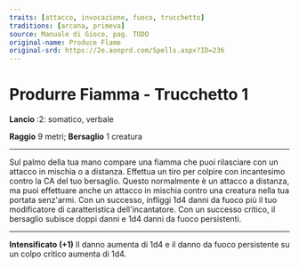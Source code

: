 ```yaml
---
traits: [attacco, invocazione, fuoco, trucchetto]
traditions: [arcana, primeva]
source: Manuale di Gioco, pag. TODO
original-name: Produce Flame
original-srd: https://2e.aonprd.com/Spells.aspx?ID=236
---
```


# Produrre Fiamma - Trucchetto 1

**Lancio** :2: somatico, verbale

**Raggio** 9 metri; **Bersaglio** 1 creatura

---

Sul palmo della tua mano compare una fiamma che puoi rilasciare con un attacco
in mischia o a distanza. Effettua un tiro per colpire con incantesimo contro la
CA del tuo bersaglio. Questo normalmente è un attacco a distanza, ma puoi
effettuare anche un attacco in mischia contro una creatura nella tua portata
senz'armi. Con un successo, infliggi 1d4 danni da fuoco più il tuo modificatore
di caratteristica dell'incantatore. Con un successo critico, il bersaglio
subisce doppi danni e 1d4 danni da fuoco persistenti.

---

**Intensificato (+1)** Il danno aumenta di 1d4 e il danno da fuoco persistente
su un colpo critico aumenta di 1d4.

